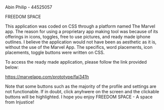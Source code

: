 Abin Philip - 44525057

FREEDOM SPACE 

This application was coded on CSS through a platform named The Marvel app. The reason for using a proprietary app making tool was because of its offerings in icons, toggles, free to use pictures, and ready made iphone outlines. I believe the application would not have been as aesthetic as it is, without the use of the Marvel App. The specifics, word placements, icon placements, toggle buttons were written on CSS. 

To access the ready made application, please follow the link provided below:

https://marvelapp.com/prototype/fai341h

Note that some buttons such as the majority of the profile and settings are not functionable. If in doubt, click anyhwere on the screen and the clickable buttons will be highlighted. I hope you enjoy FREEDOM SPACE - A space from Injustice! 
